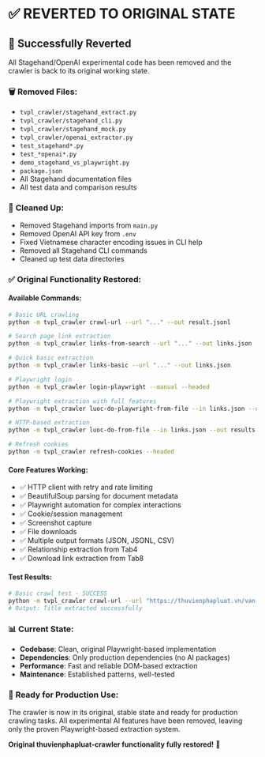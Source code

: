 # ✅ REVERTED TO ORIGINAL STATE

## 🔄 Successfully Reverted

All Stagehand/OpenAI experimental code has been removed and the crawler is back to its original working state.

### 🗑️ **Removed Files:**
- `tvpl_crawler/stagehand_extract.py`
- `tvpl_crawler/stagehand_cli.py` 
- `tvpl_crawler/stagehand_mock.py`
- `tvpl_crawler/openai_extractor.py`
- `test_stagehand*.py`
- `test_*openai*.py`
- `demo_stagehand_vs_playwright.py`
- `package.json`
- All Stagehand documentation files
- All test data and comparison results

### 🧹 **Cleaned Up:**
- Removed Stagehand imports from `main.py`
- Removed OpenAI API key from `.env`
- Fixed Vietnamese character encoding issues in CLI help
- Removed all Stagehand CLI commands
- Cleaned up test data directories

### ✅ **Original Functionality Restored:**

#### **Available Commands:**
```bash
# Basic URL crawling
python -m tvpl_crawler crawl-url --url "..." --out result.jsonl

# Search page link extraction  
python -m tvpl_crawler links-from-search --url "..." --out links.json

# Quick basic extraction
python -m tvpl_crawler links-basic --url "..." --out links.json

# Playwright login
python -m tvpl_crawler login-playwright --manual --headed

# Playwright extraction with full features
python -m tvpl_crawler luoc-do-playwright-from-file --in links.json --out results.json

# HTTP-based extraction
python -m tvpl_crawler luoc-do-from-file --in links.json --out results.json

# Refresh cookies
python -m tvpl_crawler refresh-cookies --headed
```

#### **Core Features Working:**
- ✅ HTTP client with retry and rate limiting
- ✅ BeautifulSoup parsing for document metadata
- ✅ Playwright automation for complex interactions
- ✅ Cookie/session management
- ✅ Screenshot capture
- ✅ File downloads
- ✅ Multiple output formats (JSON, JSONL, CSV)
- ✅ Relationship extraction from Tab4
- ✅ Download link extraction from Tab8

#### **Test Results:**
```bash
# Basic crawl test - SUCCESS
python -m tvpl_crawler crawl-url --url "https://thuvienphapluat.vn/van-ban/..." --out test.jsonl
# Output: Title extracted successfully
```

### 📊 **Current State:**
- **Codebase**: Clean, original Playwright-based implementation
- **Dependencies**: Only production dependencies (no AI packages)
- **Performance**: Fast and reliable DOM-based extraction
- **Maintenance**: Established patterns, well-tested

### 🎯 **Ready for Production Use:**
The crawler is now in its original, stable state and ready for production crawling tasks. All experimental AI features have been removed, leaving only the proven Playwright-based extraction system.

**Original thuvienphapluat-crawler functionality fully restored!** 🚀